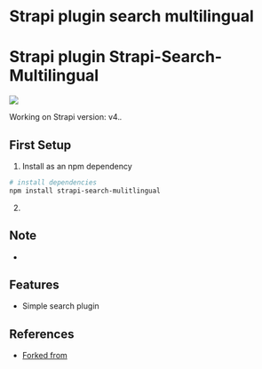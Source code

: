 # Strapi plugin search multilingual
# Strapi plugin Strapi-Search-Multilingual

![](https://github.com/peterbarretto/strapi-search-multilingual)

Working on Strapi version: v4.*.*

## First Setup

1. Install as an npm dependency

```bash
# install dependencies
npm install strapi-search-mulitlingual

```

2. 

## Note

- 
## Features

- Simple search plugin

## References

- [Forked from ](pdalvi1893/strapi-indexed-search-multilingual)
